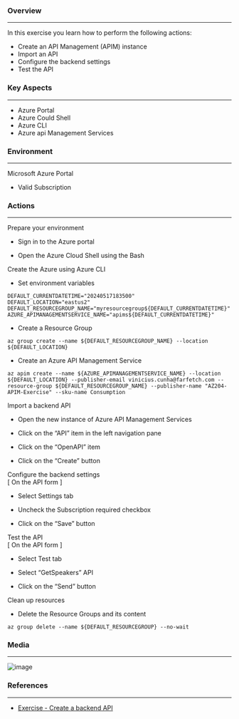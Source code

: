 
### Overview
---
In this exercise you learn how to perform the following actions:
- Create an API Management (APIM) instance
- Import an API
- Configure the backend settings
- Test the API

   
### Key Aspects
---
- Azure Portal
- Azure Could Shell
- Azure CLI
- Azure api Management Services

### Environment
---
Microsoft Azure Portal
- Valid Subscription

### Actions
---
Prepare your environment
  
  - Sign in to the Azure portal

  - Open the Azure Cloud Shell using the Bash

Create the Azure using Azure CLI
  - Set environment variables
```
DEFAULT_CURRENTDATETIME="20240517183500"
DEFAULT_LOCATION="eastus2"
DEFAULT_RESOURCEGROUP_NAME="myresourcegroup${DEFAULT_CURRENTDATETIME}"
AZURE_APIMANAGEMENTSERVICE_NAME="apims${DEFAULT_CURRENTDATETIME}"
```

- Create a Resource Group
```
az group create --name ${DEFAULT_RESOURCEGROUP_NAME} --location ${DEFAULT_LOCATION}
```

- Create an Azure API Management Service
```
az apim create --name ${AZURE_APIMANAGEMENTSERVICE_NAME} --location ${DEFAULT_LOCATION} --publisher-email vinicius.cunha@farfetch.com --resource-group ${DEFAULT_RESOURCEGROUP_NAME} --publisher-name "AZ204-APIM-Exercise" --sku-name Consumption 
```

Import a backend API

  - Open the new instance of Azure API Management Services

  - Click on the “API” item in the left navigation pane

  - Click on the “OpenAPI” item

  - Click on the “Create” button

Configure the backend settings  
[ On the API form ]

  - Select Settings tab

  - Uncheck the Subscription required checkbox

  - Click on the “Save” button


Test the API  
[ On the API form ]

  - Select Test tab

  - Select “GetSpeakers” API

  - Click on the “Send” button

Clean up resources

  - Delete the Resource Groups and its content
```
az group delete --name ${DEFAULT_RESOURCEGROUP} --no-wait
```

### Media
---
![image](https://github.com/ViCunha/Lab-Azure-AzureAPIManagementServices-OnAzurePortal/assets/65992033/8e390b14-d2b0-42e1-ab4c-f33d958b68e9)

### References
---
- [Exercise - Create a backend API](https://learn.microsoft.com/en-us/training/modules/explore-api-management/8-exercise-import-api)
